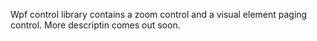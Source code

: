 Wpf control library contains a zoom control and a visual element paging control. More descriptin comes out soon.